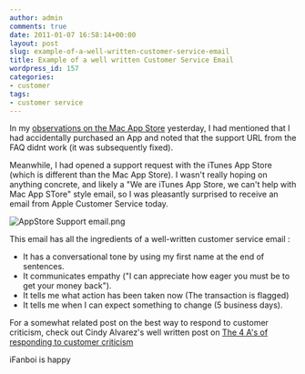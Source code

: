 ```yaml
---
author: admin
comments: true
date: 2011-01-07 16:58:14+00:00
layout: post
slug: example-of-a-well-written-customer-service-email
title: Example of a well written Customer Service Email
wordpress_id: 157
categories:
- customer
tags:
- customer service
---
```


In my [observations on the Mac App Store](http://www.startupproductmanager.com/2011/01/observations-on-the-mac-app-store/) yesterday, I had mentioned that I had accidentally purchased an App and noted that the support URL from the FAQ didnt work (it was subsequently fixed).

Meanwhile, I had opened a support request with the iTunes App Store (which is different than the Mac App Store). I wasn't really hoping on anything concrete, and likely a "We are iTunes App Store, we can't help with Mac App STore" style email, so I was pleasantly surprised to receive an email from Apple Customer Service today.

![AppStore Support email.png](http://www.startupproductmanager.com/images/AppStore-Support-email.png)

This email has all the ingredients of a well-written customer service email :
  * It has a conversational tone by using my first name at the end of sentences.
  * It communicates empathy ("I can appreciate how eager you must be to get your money back").
  * It tells me what action has been taken now (The transaction is flagged)
  * It tells me when I can expect something to change (5 business days).

For a somewhat related post on the best way to respond to customer criticism, check out Cindy Alvarez's well written post on [The 4 A's of responding to customer criticism](http://www.cindyalvarez.com/communication/the-4-as-of-responding-to-customer-criticism)

iFanboi is happy
